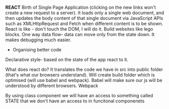 **REACT**
Birth of Single Page Application (clicking on the new links won't create a new request to a server). It loads only a single web document, and then updates the body content of that single document via JavaScript APIs such as XMLHttpRequest and Fetch when different content is to be shown.
React is like - don't touch the DOM, I will do it. 
Build websites like lego blocks.
One way data flow- data can move only from the state down. It makes debugging much easier.
- Organising better code

Declarative style- 
based on the state of the app react to it. 

What does react do? It translates the code we have in src into public folder (that's what our browsers understand). Will create build folder which is optimised (will use babel and webpack). Babel will make sure our js will be understood by different browsers. Webpack 

By using class component we will have an access to something called STATE that we don't have an access to in funcitonal componenets